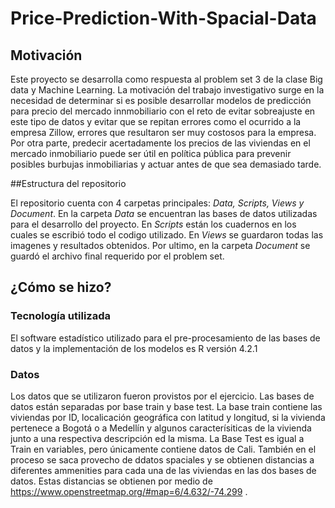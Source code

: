 # Price-Prediction-With-Spacial-Data
## Motivación
Este proyecto se desarrolla como respuesta al problem set 3 de la clase Big data y Machine Learning. La motivación del trabajo investigativo surge en la necesidad de determinar si es posible desarrollar modelos de predicción para precio del mercado innmobiliario con el reto de evitar sobreajuste en este tipo de datos y evitar que se repitan errores como el ocurrido a la empresa Zillow, errores que resultaron ser muy costosos para la empresa. Por otra parte, predecir acertadamente los precios de las viviendas en el mercado inmobiliario puede ser útil en política pública para prevenir posibles burbujas inmobiliarias y actuar antes de que sea demasiado tarde.

##Estructura del repositorio

El repositorio cuenta con 4 carpetas principales: _Data, Scripts, Views y Document_. En la carpeta _Data_ se encuentran las bases de datos utilizadas para el desarrollo del proyecto. En _Scripts_ están los cuadernos en los cuales se escribió todo el codigo utilizado. En _Views_ se guardaron todas las imagenes y resultados obtenidos. Por ultimo, en la carpeta _Document_ se guardó el archivo final requerido por el problem set.

## ¿Cómo se hizo?

### Tecnología utilizada
El software estadístico utilizado para el pre-procesamiento de las bases de datos y la implementación de los modelos es R versión 4.2.1 

### Datos
Los datos que se utilizaron fueron provistos por el ejercicio. Las bases de datos están separadas por base train y base test. La base train contiene las viviendas por ID, localicación geográfica con latitud y longitud, si la vivienda pertenece a Bogotá o a Medellín y algunos caracterísiticas de la vivienda junto a una respectiva descripción ed la misma. La Base Test es igual a Train en variables, pero únicamente contiene datos de Cali. También en el proceso se saca provecho de ddatos spaciales y se obtienen distancias a diferentes ammenities para cada una de las viviendas en las dos bases de datos. Estas distancias se obtienen por medio de https://www.openstreetmap.org/#map=6/4.632/-74.299 . 
